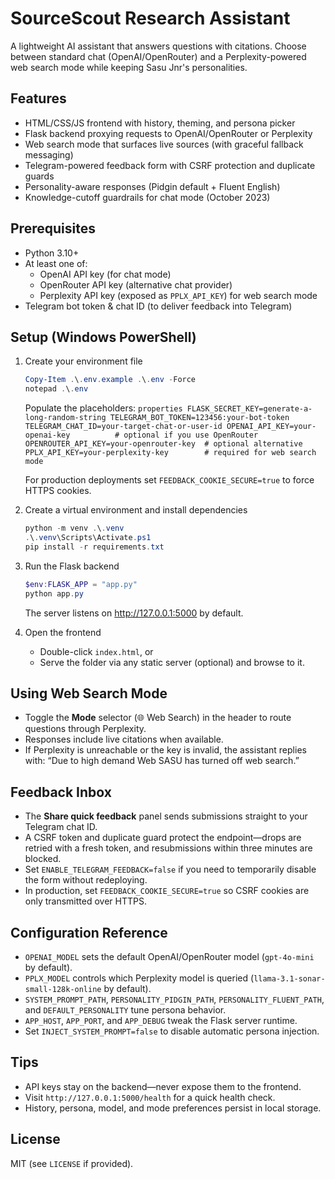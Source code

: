 # SourceScout Research Assistant

A lightweight AI assistant that answers questions with citations. Choose between standard chat (OpenAI/OpenRouter) and a Perplexity-powered web search mode while keeping Sasu Jnr's personalities.

## Features
- HTML/CSS/JS frontend with history, theming, and persona picker
- Flask backend proxying requests to OpenAI/OpenRouter or Perplexity
- Web search mode that surfaces live sources (with graceful fallback messaging)
- Telegram-powered feedback form with CSRF protection and duplicate guards
- Personality-aware responses (Pidgin default + Fluent English)
- Knowledge-cutoff guardrails for chat mode (October 2023)

## Prerequisites
- Python 3.10+
- At least one of:
	- OpenAI API key (for chat mode)
	- OpenRouter API key (alternative chat provider)
	- Perplexity API key (exposed as `PPLX_API_KEY`) for web search mode
- Telegram bot token & chat ID (to deliver feedback into Telegram)

## Setup (Windows PowerShell)

1. Create your environment file

	```powershell
	Copy-Item .\.env.example .\.env -Force
	notepad .\.env
	```

	Populate the placeholders:
		```properties
		FLASK_SECRET_KEY=generate-a-long-random-string
		TELEGRAM_BOT_TOKEN=123456:your-bot-token
		TELEGRAM_CHAT_ID=your-target-chat-or-user-id
		OPENAI_API_KEY=your-openai-key          # optional if you use OpenRouter
		OPENROUTER_API_KEY=your-openrouter-key  # optional alternative
		PPLX_API_KEY=your-perplexity-key        # required for web search mode
		```

	For production deployments set `FEEDBACK_COOKIE_SECURE=true` to force HTTPS cookies.

2. Create a virtual environment and install dependencies

	```powershell
	python -m venv .\.venv
	.\.venv\Scripts\Activate.ps1
	pip install -r requirements.txt
	```

3. Run the Flask backend

	```powershell
	$env:FLASK_APP = "app.py"
	python app.py
	```

	The server listens on http://127.0.0.1:5000 by default.

4. Open the frontend
	- Double-click `index.html`, or
	- Serve the folder via any static server (optional) and browse to it.

## Using Web Search Mode
- Toggle the **Mode** selector (🌐 Web Search) in the header to route questions through Perplexity.
- Responses include live citations when available.
- If Perplexity is unreachable or the key is invalid, the assistant replies with: “Due to high demand Web SASU has turned off web search.”

## Feedback Inbox
- The **Share quick feedback** panel sends submissions straight to your Telegram chat ID.
- A CSRF token and duplicate guard protect the endpoint—drops are retried with a fresh token, and resubmissions within three minutes are blocked.
- Set `ENABLE_TELEGRAM_FEEDBACK=false` if you need to temporarily disable the form without redeploying.
- In production, set `FEEDBACK_COOKIE_SECURE=true` so CSRF cookies are only transmitted over HTTPS.

## Configuration Reference
- `OPENAI_MODEL` sets the default OpenAI/OpenRouter model (`gpt-4o-mini` by default).
- `PPLX_MODEL` controls which Perplexity model is queried (`llama-3.1-sonar-small-128k-online` by default).
- `SYSTEM_PROMPT_PATH`, `PERSONALITY_PIDGIN_PATH`, `PERSONALITY_FLUENT_PATH`, and `DEFAULT_PERSONALITY` tune persona behavior.
- `APP_HOST`, `APP_PORT`, and `APP_DEBUG` tweak the Flask server runtime.
- Set `INJECT_SYSTEM_PROMPT=false` to disable automatic persona injection.

## Tips
- API keys stay on the backend—never expose them to the frontend.
- Visit `http://127.0.0.1:5000/health` for a quick health check.
- History, persona, model, and mode preferences persist in local storage.

## License
MIT (see `LICENSE` if provided).
